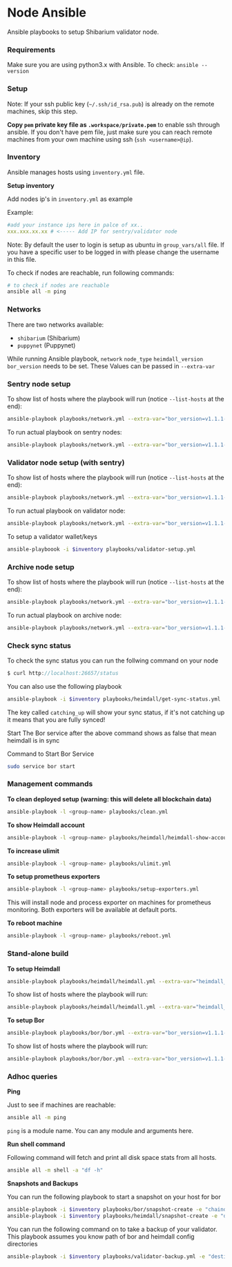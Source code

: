 # Node Ansible

Ansible playbooks to setup Shibarium validator node.

### Requirements

Make sure you are using python3.x with Ansible. To check: `ansible --version` 

### Setup

Note: If your ssh public key (`~/.ssh/id_rsa.pub`) is already on the remote machines, skip this step.

**Copy `pem` private key file as `.workspace/private.pem`** to enable ssh through ansible. If you don't have pem file, just make sure you can reach remote machines from your own machine using ssh (`ssh <username>@ip`). 

### Inventory

Ansible manages hosts using `inventory.yml` file.

**Setup inventory**

Add nodes ip's in `inventory.yml` as example

Example:

```yml
#add your instance ips here in palce of xx..
xxx.xxx.xx.xx # <----- Add IP for sentry/validator node

```

Note: By default the user to login is setup as ubuntu in `group_vars/all` file. If you have a specific user to be logged in with please change the username in this file.

To check if nodes are reachable, run following commands:

```bash
# to check if nodes are reachable
ansible all -m ping
```

### Networks

There are two networks available:

* `shibarium` (Shibarium)
* `puppynet` (Puppynet)

While running Ansible playbook, `network` `node_type` `heimdall_version` `bor_version` needs to be set. These Values can be passed in `--extra-var`

### Sentry node setup

To show list of hosts where the playbook will run (notice `--list-hosts` at the end):

```bash
ansible-playbook playbooks/network.yml --extra-var="bor_version=v1.1.1-bone heimdall_version=v1.0.2-bone network=shibarium node_type=sentry" --list-hosts
```

To run actual playbook on sentry nodes:

```bash
ansible-playbook playbooks/network.yml --extra-var="bor_version=v1.1.1-bone heimdall_version=v1.0.2-bone network=shibarium node_type=sentry"
```

### Validator node setup (with sentry)

To show list of hosts where the playbook will run (notice `--list-hosts` at the end):

```bash
ansible-playbook playbooks/network.yml --extra-var="bor_version=v1.1.1-bone heimdall_version=v1.0.2-bone network=shibarium node_type=validator" --list-hosts
```

To run actual playbook on validator node:

```bash
ansible-playbook playbooks/network.yml --extra-var="bor_version=v1.1.1-bone heimdall_version=v1.0.2-bone network=shibarium node_type=validator"
```

To setup a validator wallet/keys
```bash
ansible-playboook -i $inventory playbooks/validator-setup.yml
```


### Archive node setup 

To show list of hosts where the playbook will run (notice `--list-hosts` at the end):

```bash
ansible-playbook playbooks/network.yml --extra-var="bor_version=v1.1.1-bone heimdall_version=v1.0.2-bone network=shibarium node_type=archive" --list-hosts
```

To run actual playbook on archive node:

```bash
ansible-playbook playbooks/network.yml --extra-var="bor_version=v1.1.1-bone heimdall_version=v1.0.2-bone network=shibarium node_type=archive"
```

### Check sync status

To check the sync status you can run the follwing command on your node

```js
$ curl http://localhost:26657/status
```
You can also use the following playbook
```bash
ansible-playbook -i $inventory playbooks/heimdall/get-sync-status.yml
```

The key called `catching_up` will show your sync status, if it's not catching up it means that you are fully synced!

Start The Bor service after the above command shows as false that mean heimdall is in sync

Command to Start Bor Service
```bash
sudo service bor start
```
### Management commands

**To clean deployed setup (warning: this will delete all blockchain data)**

```bash
ansible-playbook -l <group-name> playbooks/clean.yml
```

**To show Heimdall account**

```bash
ansible-playbook -l <group-name> playbooks/heimdall/heimdall-show-account.yml
```

**To increase ulimit**

```bash
ansible-playbook -l <group-name> playbooks/ulimit.yml
```

**To setup prometheus exporters**

```bash
ansible-playbook -l <group-name> playbooks/setup-exporters.yml
```

This will install node and process exporter on machines for prometheus monitoring. Both exporters will be available at default ports.

**To reboot machine**

```bash
ansible-playbook -l <group-name> playbooks/reboot.yml
```

### Stand-alone build

**To setup Heimdall**

```bash
ansible-playbook playbooks/heimdall/heimdall.yml --extra-var="heimdall_version=v1.0.2-bone network=shibarium node_type=sentry"
```

To show list of hosts where the playbook will run:

```bash
ansible-playbook playbooks/heimdall/heimdall.yml --extra-var="heimdall_version=v1.0.2-bone network=shibarium node_type=sentry" --list-hosts
```

**To setup Bor**

```bash
ansible-playbook playbooks/bor/bor.yml --extra-var="bor_version=v1.1.1-bone network=shibarium node_type=sentry"
```

To show list of hosts where the playbook will run:

```bash
ansible-playbook playbooks/bor/bor.yml --extra-var="bor_version=v1.1.1-bone network=shibarium node_type=sentry" --list-hosts
```

### Adhoc queries

**Ping**

Just to see if machines are reachable:

```bash
ansible all -m ping
```

`ping` is a module name. You can any module and arguments here.

**Run shell command**

Following command will fetch and print all disk space stats from all hosts.


```bash
ansible all -m shell -a "df -h"
```

**Snapshots and Backups**

You can run the following playbook to start a snapshot on your host for bor
```bash
ansible-playbook -i $inventory playbooks/bor/snapshot-create -e "chaindata=$path target=$target_save_dir"
ansible-playbook -i $inventory playbooks/heimdall/snapshot-create -e "data=$path target=$target_save_dir"
```

You can run the following command on to take a backup of your validator. This playbook assumes you know path of bor and heimdall config directories
```bash
ansible-playbook -i $inventory playbooks/validator-backup.yml -e "destination=$WHERE_YOU_WANT_TO_SAVE_LOCALLY bor_path=PATH_TO_YOUR_BOR_INSTALL heimdall_path=PATH_TO_YOUR_HEIMDALL_PATH"
```
